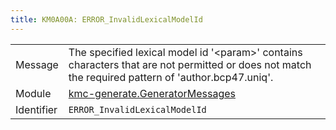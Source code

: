 ```yaml
---
title: KM0A00A: ERROR_InvalidLexicalModelId
---
```


|            |           |
|------------|---------- |
| Message    | The specified lexical model id '&lt;param&gt;' contains characters that are not permitted or does not match the required pattern of 'author\.bcp47\.uniq'\. |
| Module     | [kmc-generate.GeneratorMessages](kmc-generate.generatormessages) |
| Identifier | `ERROR_InvalidLexicalModelId` |


